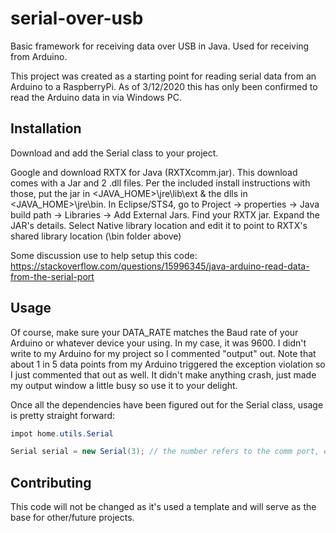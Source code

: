 # serial-over-usb
Basic framework for receiving data over USB in Java. Used for receiving from Arduino.

This project was created as a starting point for reading serial data from an Arduino
to a RaspberryPi. As of 3/12/2020 this has only been confirmed to read the Arduino
data in via Windows PC.

## Installation

Download and add the Serial class to your project. 

Google and download RXTX for Java (RXTXcomm.jar). This download comes with a Jar and 2 .dll files. Per the included
install instructions with those, put the jar in <JAVA_HOME>\jre\lib\ext & the dlls in <JAVA_HOME>\jre\bin. In Eclipse/STS4,
go to Project -> properties -> Java build path -> Libraries -> Add External Jars. Find your RXTX jar. Expand the JAR's
details. Select Native library location and edit it to point to RXTX's shared library location (\bin folder above)

Some discussion use to help setup this code:
	https://stackoverflow.com/questions/15996345/java-arduino-read-data-from-the-serial-port

## Usage

Of course, make sure your DATA_RATE matches the Baud rate of your Arduino or whatever device your using. In my case,
it was 9600. I didn't write to my Arduino for my project so I commented "output" out. 
Note that about 1 in 5 data points from my Arduino triggered the exception violation so I just commented that out as well.
It didn't make anything crash, just made my output window a little busy so use it to your delight.

Once all the dependencies have been figured out for the Serial class, usage is pretty straight forward:

```java
impot home.utils.Serial

Serial serial = new Serial(3); // the number refers to the comm port, e.g. COM3 which is typical for Arduino on PC
```

## Contributing
This code will not be changed as it's used a template and will serve as the base for other/future projects. 

